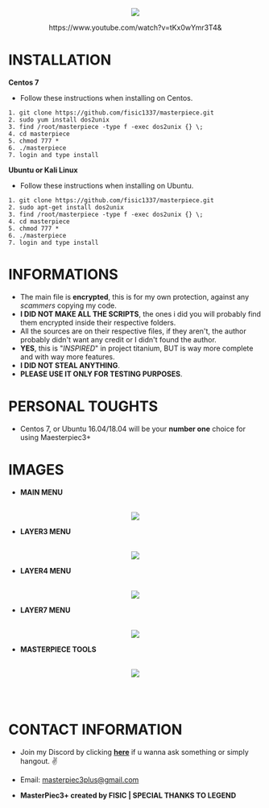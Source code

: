<p align="center">
	<img src="https://i.postimg.cc/prz11dzH/m3.png">
</p>

<p align="center">
	https://www.youtube.com/watch?v=tKx0wYmr3T4&
</p>

# INSTALLATION

**Centos 7**
- Follow these instructions when installing on Centos.
```
1. git clone https://github.com/fisic1337/masterpiece.git 
2. sudo yum install dos2unix 
3. find /root/masterpiece -type f -exec dos2unix {} \;
4. cd masterpiece 
5. chmod 777 *
6. ./masterpiece 
7. login and type install
```
**Ubuntu or Kali Linux**
- Follow these instructions when installing on Ubuntu.
```
1. git clone https://github.com/fisic1337/masterpiece.git 
2. sudo apt-get install dos2unix
3. find /root/masterpiece -type f -exec dos2unix {} \;
4. cd masterpiece 
5. chmod 777 *
6. ./masterpiece 
7. login and type install
```

# INFORMATIONS

- The main file is **encrypted**, this is for my own protection, against any *scammers* copying my code. 
- **I DID NOT MAKE ALL THE SCRIPTS**, the ones i did you will probably find them encrypted inside their respective folders.
- All the sources are on their respective files, if they aren't, the author probably didn't want any credit or I didn't found the author.
- **YES**, this is "*INSPIRED*" in project titanium, BUT is way more complete and with way more features.
- **I DID NOT STEAL ANYTHING**.
- **PLEASE USE IT ONLY FOR TESTING PURPOSES**.

# PERSONAL TOUGHTS

- Centos 7, or Ubuntu 16.04/18.04 will be your **number one** choice for using Maesterpiec3+

# IMAGES

- **MAIN MENU**
<br></br>
<p align="center">
	<img src="https://i.postimg.cc/8CbgfgD0/mainmenu.png">
</p>

- **LAYER3 MENU**
<br></br>
<p align="center">
	<img src="https://i.postimg.cc/xTkQxZyX/layer3.png">
</p>

- **LAYER4 MENU**
<br></br>
<p align="center">
	<img src="https://i.postimg.cc/KYbyY8XT/layer4.png">
</p>

- **LAYER7 MENU**
<br></br>
<p align="center">
	<img src="https://i.postimg.cc/Qd13sW-zs/layer7.png">
</p>

- **MASTERPIECE TOOLS**
<br></br>
<p align="center">
	<img src="https://i.postimg.cc/Wz9mSSm6/tools.png">
</p>
<br></br>

# CONTACT INFORMATION
- Join my Discord by clicking **[here](http://discord.gg/QqyFQHN)** if u wanna ask something or simply hangout. ✌️

- Email: masterpiec3plus@gmail.com

- **MasterPiec3+ created by FISIC | SPECIAL THANKS TO LEGEND**
